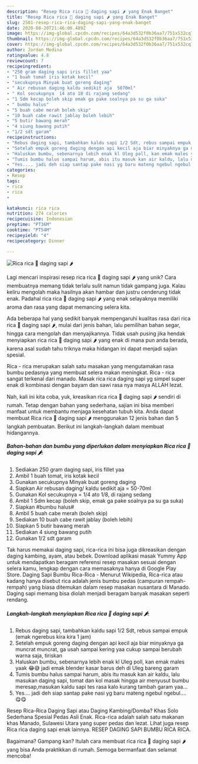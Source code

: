 ```yaml
---
description: "Resep Rica rica 🐄 daging sapi 🌶 yang Enak Banget"
title: "Resep Rica rica 🐄 daging sapi 🌶 yang Enak Banget"
slug: 2501-resep-rica-rica-daging-sapi-yang-enak-banget
date: 2020-08-20T21:46:06.489Z
image: https://img-global.cpcdn.com/recipes/64a3d532f0b36aa7/751x532cq70/rica-rica-🐄-daging-sapi-🌶-foto-resep-utama.jpg
thumbnail: https://img-global.cpcdn.com/recipes/64a3d532f0b36aa7/751x532cq70/rica-rica-🐄-daging-sapi-🌶-foto-resep-utama.jpg
cover: https://img-global.cpcdn.com/recipes/64a3d532f0b36aa7/751x532cq70/rica-rica-🐄-daging-sapi-🌶-foto-resep-utama.jpg
author: Jordan Medina
ratingvalue: 4.8
reviewcount: 7
recipeingredient:
- "250 gram daging sapi iris fillet yaa"
- "1 buah tomat iris kotak kecil"
- "secukupnya Minyak buat goreng daging"
- " Air rebusan daging kaldu sedikit aja  5070ml"
- " Kol secukupnya  14 ato 18 di rajang sedang"
- "1 Sdm kecap boleh skip emak ga pake soalnya pa su ga suka"
- " bumbu halus"
- "5 buah cabe merah boleh skip"
- "10 buah cabe rawit jablay boleh lebih"
- "5 butir bawang merah"
- "4 siung bawang putih"
- "1/2 sdt garam"
recipeinstructions:
- "Rebus daging sapi, tambahkan kaldu sapi 1/2 Sdt, rebus sampai empuk (emak ngerebus kira kira 1 jam)"
- "Setelah empuk goreng daging dengan api kecil aja biar minyaknya ga muncrat muncrat, ga usah sampai kering yaa cukup sampai berubah warna saja, tiriskan"
- "Haluskan bumbu, sebenarnya lebih enak kl Uleg poll, kan emak males yaak 😂😅 jadi emak blender kasar barus deh di Uleg bareng garam"
- "Tumis bumbu halus sampai harum, abis itu masuk kan air kaldu, lalu masukan daging sapi, tomat dan kol masak hingga air menyusut bumbu meresap,masukan kaldu sapi tes rasa kalo kurang tambah garam yaa..."
- "Yes.... jadi deh siap santap pake nasi yg baru mateng ngebul ngebul.... 😋😋"
categories:
- Resep
tags:
- rica
- rica
- 

katakunci: rica rica  
nutrition: 274 calories
recipecuisine: Indonesian
preptime: "PT36M"
cooktime: "PT54M"
recipeyield: "4"
recipecategory: Dinner

---
```



![Rica rica 🐄 daging sapi 🌶](https://img-global.cpcdn.com/recipes/64a3d532f0b36aa7/751x532cq70/rica-rica-🐄-daging-sapi-🌶-foto-resep-utama.jpg)

Lagi mencari inspirasi resep rica rica 🐄 daging sapi 🌶 yang unik? Cara membuatnya memang tidak terlalu sulit namun tidak gampang juga. Kalau keliru mengolah maka hasilnya akan hambar dan justru cenderung tidak enak. Padahal rica rica 🐄 daging sapi 🌶 yang enak selayaknya memiliki aroma dan rasa yang dapat memancing selera kita.

Ada beberapa hal yang sedikit banyak mempengaruhi kualitas rasa dari rica rica 🐄 daging sapi 🌶, mulai dari jenis bahan, lalu pemilihan bahan segar, hingga cara mengolah dan menyajikannya. Tidak usah pusing jika hendak menyiapkan rica rica 🐄 daging sapi 🌶 yang enak di mana pun anda berada, karena asal sudah tahu triknya maka hidangan ini dapat menjadi sajian spesial.

Rica - rica merupakan salah satu masakan yang mengutamakan rasa bumbu pedasnya yang membuat selera makan meningkat. Rica - rica sangat terkenal dari manado. Masak rica rica daging sapi yg simpel super enak di kombinasi dengan bayam dan sawi rasa nya masya ALLAH lezat.


Nah, kali ini kita coba, yuk, kreasikan rica rica 🐄 daging sapi 🌶 sendiri di rumah. Tetap dengan bahan yang sederhana, sajian ini bisa memberi manfaat untuk membantu menjaga kesehatan tubuh kita. Anda dapat membuat Rica rica 🐄 daging sapi 🌶 menggunakan 12 jenis bahan dan 5 langkah pembuatan. Berikut ini langkah-langkah dalam membuat hidangannya.

<!--inarticleads1-->

##### Bahan-bahan dan bumbu yang diperlukan dalam menyiapkan Rica rica 🐄 daging sapi 🌶:

1. Sediakan 250 gram daging sapi, iris fillet yaa
1. Ambil 1 buah tomat, iris kotak kecil
1. Gunakan secukupnya Minyak buat goreng daging
1. Siapkan  Air rebusan daging/ kaldu sedikit aja = 50-70ml
1. Gunakan  Kol secukupnya = 1/4 ato 1/8, di rajang sedang
1. Ambil 1 Sdm kecap (boleh skip, emak ga pake soalnya pa su ga suka)
1. Siapkan  #bumbu halus#
1. Ambil 5 buah cabe merah (boleh skip)
1. Sediakan 10 buah cabe rawit jablay (boleh lebih)
1. Siapkan 5 butir bawang merah
1. Sediakan 4 siung bawang putih
1. Gunakan 1/2 sdt garam


Tak harus memakai daging sapi, rica-rica ini bisa juga dikreasikan dengan daging kambing, ayam, atau bebek. Download aplikasi masak Yummy App untuk mendapatkan beragam referensi resep masakan sesuai dengan selera kamu, lengkap dengan cara memasaknya hanya di Google Play Store. Daging Sapi Bumbu Rica-Rica - Menurut Wikipedia, Rica-rica atau kadang hanya disebut rica adalah jenis bumbu pedas (campuran rempah-rempah) yang biasa ditemukan dalam resep masakan nusantara di Manado. Daging sapi memang bisa diolah menjadi beragam banyak masakan seperti rendang. 

<!--inarticleads2-->

##### Langkah-langkah menyiapkan Rica rica 🐄 daging sapi 🌶:

1. Rebus daging sapi, tambahkan kaldu sapi 1/2 Sdt, rebus sampai empuk (emak ngerebus kira kira 1 jam)
1. Setelah empuk goreng daging dengan api kecil aja biar minyaknya ga muncrat muncrat, ga usah sampai kering yaa cukup sampai berubah warna saja, tiriskan
1. Haluskan bumbu, sebenarnya lebih enak kl Uleg poll, kan emak males yaak 😂😅 jadi emak blender kasar barus deh di Uleg bareng garam
1. Tumis bumbu halus sampai harum, abis itu masuk kan air kaldu, lalu masukan daging sapi, tomat dan kol masak hingga air menyusut bumbu meresap,masukan kaldu sapi tes rasa kalo kurang tambah garam yaa...
1. Yes.... jadi deh siap santap pake nasi yg baru mateng ngebul ngebul.... 😋😋


Resep Rica-Rica Daging Sapi atau Daging Kambing/Domba? Khas Solo Sederhana Spesial Pedas Asli Enak. Rica-rica adalah salah satu makanan khas Manado, Sulawesi Utara yang super pedas dan lezat. Lihat juga resep Rica rica daging sapi enak lainnya. RESEP DAGING SAPI BUMBU RICA RICA. 

Bagaimana? Gampang kan? Itulah cara membuat rica rica 🐄 daging sapi 🌶 yang bisa Anda praktikkan di rumah. Semoga bermanfaat dan selamat mencoba!

